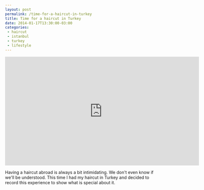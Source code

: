 ```yaml
---
layout: post
permalink: /time-for-a-haircut-in-turkey
title: Time for a haircut in Turkey
date: 2014-01-17T13:30:00-03:00
categories:
 - haircut
 - istanbul
 - turkey
 - lifestyle
---
```

<div class="center">
<iframe width="640" height="360" src="http://www.youtube.com/embed/-zI18JquH2w" frameborder="0" allowfullscreen></iframe>
</div>

Having a haircut abroad is always a bit intimidating. We don't even know if we'll be understood. This time I had my haircut in Turkey and decided to record this experience to show what is special about it.
